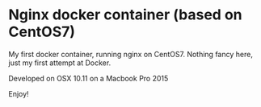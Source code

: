 # Nginx docker container (based on CentOS7)

My first docker container, running nginx on CentOS7.  Nothing fancy here, just my first attempt at Docker.

Developed on OSX 10.11 on a Macbook Pro 2015

Enjoy!
